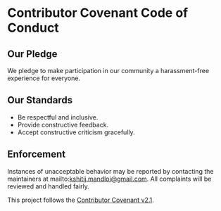 # Contributor Covenant Code of Conduct

## Our Pledge
We pledge to make participation in our community a harassment-free experience for everyone.

## Our Standards
- Be respectful and inclusive.
- Provide constructive feedback.
- Accept constructive criticism gracefully.

## Enforcement
Instances of unacceptable behavior may be reported by contacting the maintainers at mailto:kshitij.mandloi@gmail.com. All complaints will be reviewed and handled fairly.

This project follows the [Contributor Covenant v2.1](https://www.contributor-covenant.org/version/2/1/code_of_conduct.html).
